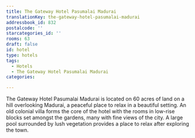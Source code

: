 ```yaml
---
title: The Gateway Hotel Pasumalai Madurai
translationKey: the-gateway-hotel-pasumalai-madurai
addressbook_id: 832
postalcode: ''
starcategories_id: ''
rooms: 63
draft: false
id: hotel
type: hotels
tags:
  - Hotels
  - The Gateway Hotel Pasumalai Madurai
categories:

---
```

The Gateway Hotel Pasumalai Madurai is located on 60 acres of land on a hill overlooking Madurai, a peaceful place to relax in a beautiful setting. An old colonial villa forms the core of the hotel with the rooms in low-rise blocks set amongst the gardens, many with fine views of the city. A large pool surrounded by lush vegetation provides a place to relax after exploring the town.